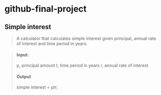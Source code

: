 # github-final-project

## Simple interest

>A calculator that calculates simple interest given principal, annual rate of interest and time period in years.

>#### Input:
>
>p, principal amount
>t, time period in years
>r, annual rate of interest
>   
>#### Output
>	simple interest = p*t*r;
